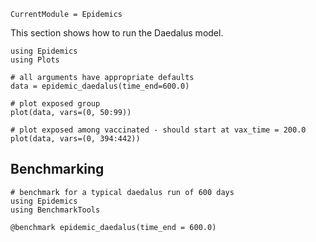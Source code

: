 ```@meta
CurrentModule = Epidemics
```

This section shows how to run the Daedalus model.

```@example basic_daedalus
using Epidemics
using Plots

# all arguments have appropriate defaults
data = epidemic_daedalus(time_end=600.0)

# plot exposed group
plot(data, vars=(0, 50:99))

# plot exposed among vaccinated - should start at vax_time = 200.0
plot(data, vars=(0, 394:442))
```

## Benchmarking

```@example benchmarking
# benchmark for a typical daedalus run of 600 days
using Epidemics
using BenchmarkTools

@benchmark epidemic_daedalus(time_end = 600.0)
```
